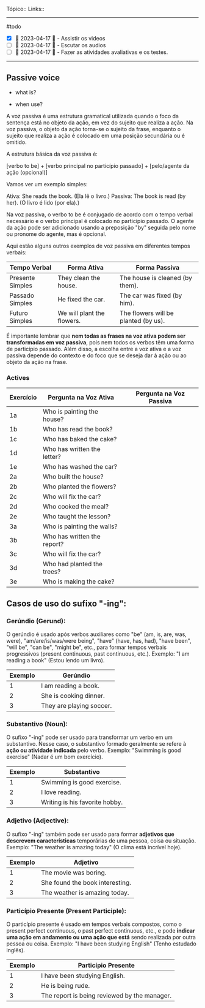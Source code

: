 Tópico::
Links::

---

#todo 
- [x] 📅 2023-04-17 🔼  - Assistir os videos
- [ ]  📅 2023-04-17 🔼  - Escutar os audios
- [ ]  📅 2023-04-17 🔼  - Fazer as atividades avaliativas e os testes.

 ---

## Passive voice

- what is?

- when use?

A voz passiva é uma estrutura gramatical utilizada quando o foco da sentença está no objeto da ação, em vez do sujeito que realiza a ação. Na voz passiva, o objeto da ação torna-se o sujeito da frase, enquanto o sujeito que realiza a ação é colocado em uma posição secundária ou é omitido.

A estrutura básica da voz passiva é:

[verbo to be] + [verbo principal no particípio passado] + [pelo/agente da ação (opcional)]

Vamos ver um exemplo simples:

Ativa: She reads the book. (Ela lê o livro.)
Passiva: The book is read (by her). (O livro é lido (por ela).)

Na voz passiva, o verbo to be é conjugado de acordo com o tempo verbal necessário e o verbo principal é colocado no particípio passado. O agente da ação pode ser adicionado usando a preposição "by" seguida pelo nome ou pronome do agente, mas é opcional.

Aqui estão alguns outros exemplos de voz passiva em diferentes tempos verbais:


| Tempo Verbal | Forma Ativa | Forma Passiva |
|--------------|-------------|---------------|
| Presente Simples | They clean the house. | The house is cleaned (by them). |
| Passado Simples | He fixed the car. | The car was fixed (by him). |
| Futuro Simples | We will plant the flowers. | The flowers will be planted (by us). |


É importante lembrar que **nem todas as frases na voz ativa podem ser transformadas em voz passiva**, pois nem todos os verbos têm uma forma de particípio passado. Além disso, a escolha entre a voz ativa e a voz passiva depende do contexto e do foco que se deseja dar à ação ou ao objeto da ação na frase.

### Actives

| Exercício | Pergunta na Voz Ativa | Pergunta na Voz Passiva |
|-----------|-----------------------|-------------------------|
| 1a        | Who is painting the house? |                       |
| 1b        | Who has read the book? |                           |
| 1c        | Who has baked the cake? |                           |
| 1d        | Who has written the letter? |                       |
| 1e        | Who has washed the car? |                            |
| 2a        | Who built the house? |                               |
| 2b        | Who planted the flowers? |                          |
| 2c        | Who will fix the car? |                              |
| 2d        | Who cooked the meal? |                               |
| 2e        | Who taught the lesson? |                             |
| 3a        | Who is painting the walls? |                        |
| 3b        | Who has written the report? |                       |
| 3c        | Who will fix the car? |                             |
| 3d        | Who had planted the trees? |                         |
| 3e        | Who is making the cake? |                           |


## Casos de uso do sufixo "-ing":

### Gerúndio (Gerund):

O gerúndio é usado após verbos auxiliares como "be" (am, is, are, was, were), "am/are/is/was/were being", "have" (have, has, had), "have been", "will be", "can be", "might be", etc., para formar tempos verbais progressivos (present continuous, past continuous, etc.). Exemplo: "I am reading a book" (Estou lendo um livro).

| Exemplo | Gerúndio |
|---------|----------|
| 1       | I am reading a book. |
| 2       | She is cooking dinner. |
| 3       | They are playing soccer. |

### Substantivo (Noun):

O sufixo "-ing" pode ser usado para transformar um verbo em um substantivo. Nesse caso, o substantivo formado geralmente se refere à **ação ou atividade indicada** pelo verbo. Exemplo: "Swimming is good exercise" (Nadar é um bom exercício).

| Exemplo | Substantivo |
|---------|-------------|
| 1       | Swimming is good exercise. |
| 2       | I love reading. |
| 3       | Writing is his favorite hobby. |

### Adjetivo (Adjective):

O sufixo "-ing" também pode ser usado para formar **adjetivos que descrevem características** temporárias de uma pessoa, coisa ou situação. Exemplo: "The weather is amazing today" (O clima está incrível hoje).

| Exemplo | Adjetivo |
|---------|----------|
| 1       | The movie was boring. |
| 2       | She found the book interesting. |
| 3       | The weather is amazing today. |

### Particípio Presente (Present Participle):

O particípio presente é usado em tempos verbais compostos, como o present perfect continuous, o past perfect continuous, etc., e pode **indicar uma ação em andamento ou uma ação que está** sendo realizada por outra pessoa ou coisa. Exemplo: "I have been studying English" (Tenho estudado inglês).

| Exemplo | Particípio Presente |
|---------|---------------------|
| 1       | I have been studying English. |
| 2       | He is being rude. |
| 3       | The report is being reviewed by the manager. |
